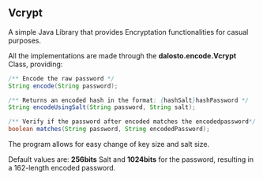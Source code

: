 ## Vcrypt
A simple Java Library that provides Encryptation functionalities for casual purposes.

All the implementations are made through the <b>dalosto.encode.Vcrypt</b> Class, providing:

```java
/** Encode the raw password */
String encode(String password);

/** Returns an encoded hash in the format: {hashSalt}hashPassword */
String encodeUsingSalt(String password, String salt);

/** Verify if the password after encoded matches the encodedpassword*/
boolean matches(String password, String encodedPassword);
```

The program allows for easy change of key size and salt size.

Default values are: <b>256bits</b> Salt and <b>1024bits</b> for the password, resulting in a 162-length encoded password.